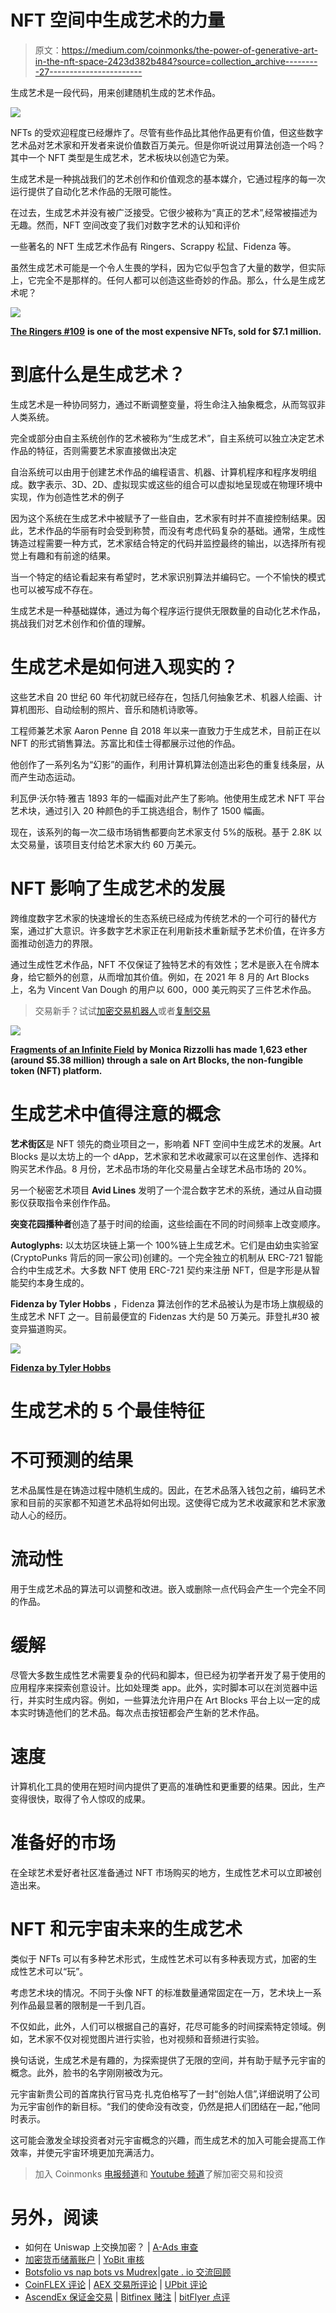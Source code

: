 # NFT 空间中生成艺术的力量

> 原文：<https://medium.com/coinmonks/the-power-of-generative-art-in-the-nft-space-2423d382b484?source=collection_archive---------27----------------------->

生成艺术是一段代码，用来创建随机生成的艺术作品。

![](img/058d1fa773f3cde9c70b26ba538d744b.png)

NFTs 的受欢迎程度已经爆炸了。尽管有些作品比其他作品更有价值，但这些数字艺术品对艺术家和开发者来说价值数百万美元。但是你听说过用算法创造一个吗？其中一个 NFT 类型是生成艺术，艺术板块以创造它为荣。

生成艺术是一种挑战我们的艺术创作和价值观念的基本媒介，它通过程序的每一次运行提供了自动化艺术作品的无限可能性。

在过去，生成艺术并没有被广泛接受。它很少被称为“真正的艺术”,经常被描述为无趣。然而，NFT 空间改变了我们对数字艺术的认知和评价

一些著名的 NFT 生成艺术作品有 Ringers、Scrappy 松鼠、Fidenza 等。

虽然生成艺术可能是一个令人生畏的学科，因为它似乎包含了大量的数学，但实际上，它完全不是那样的。任何人都可以创造这些奇妙的作品。那么，什么是生成艺术呢？

![](img/698027feb010590ce3cfbb47bcf84762.png)

[**The Ringers #109**](https://opensea.io/assets/0xa7d8d9ef8d8ce8992df33d8b8cf4aebabd5bd270/13000109) **is one of the most expensive NFTs, sold for $7.1 million.**

# 到底什么是生成艺术？

生成艺术是一种协同努力，通过不断调整变量，将生命注入抽象概念，从而驾驭非人类系统。

完全或部分由自主系统创作的艺术被称为“生成艺术”，自主系统可以独立决定艺术作品的特征，否则需要艺术家直接做出决定

自治系统可以由用于创建艺术作品的编程语言、机器、计算机程序和程序发明组成。数字表示、3D、2D、虚拟现实或这些的组合可以虚拟地呈现或在物理环境中实现，作为创造性艺术的例子

因为这个系统在生成艺术中被赋予了一些自由，艺术家有时并不直接控制结果。因此，艺术作品的华丽有时会受到称赞，而没有考虑代码复杂的基础。通常，生成性铸造过程需要一种方式，艺术家结合特定的代码并监控最终的输出，以选择所有视觉上有趣和有前途的结果。

当一个特定的结论看起来有希望时，艺术家识别算法并编码它。一个不愉快的模式也可以被写成不存在。

生成艺术是一种基础媒体，通过为每个程序运行提供无限数量的自动化艺术作品，挑战我们对艺术创作和价值的理解。

# 生成艺术是如何进入现实的？

这些艺术自 20 世纪 60 年代初就已经存在，包括几何抽象艺术、机器人绘画、计算机图形、自动绘制的照片、音乐和随机诗歌等。

工程师兼艺术家 Aaron Penne 自 2018 年以来一直致力于生成艺术，目前正在以 NFT 的形式销售算法。苏富比和佳士得都展示过他的作品。

他创作了一系列名为“幻影”的画作，利用计算机算法创造出彩色的重复线条层，从而产生动态运动。

利瓦伊·沃尔特·雅吉 1893 年的一幅画对此产生了影响。他使用生成艺术 NFT 平台艺术块，通过引入 20 种颜色的手工挑选组合，制作了 1500 幅画。

现在，该系列的每一次二级市场销售都要向艺术家支付 5%的版税。基于 2.8K 以太交易量，该项目支付给艺术家大约 60 万美元。

# NFT 影响了生成艺术的发展

跨维度数字艺术家的快速增长的生态系统已经成为传统艺术的一个可行的替代方案，通过扩大意识。许多数字艺术家正在利用新技术重新赋予艺术价值，在许多方面推动创造力的界限。

通过生成性艺术作品，NFT 不仅保证了独特艺术的有效性；艺术是嵌入在令牌本身，给它额外的创意，从而增加其价值。例如，在 2021 年 8 月的 Art Blocks 上，名为 Vincent Van Dough 的用户以 600，000 美元购买了三件艺术作品。

> 交易新手？试试[加密交易机器人](/coinmonks/crypto-trading-bot-c2ffce8acb2a)或者[复制交易](/coinmonks/top-10-crypto-copy-trading-platforms-for-beginners-d0c37c7d698c)

![](img/7e9cc2df7e8e0d057eddc3d5b1bfac68.png)

[**Fragments of an Infinite Field**](https://opensea.io/assets/0xa7d8d9ef8d8ce8992df33d8b8cf4aebabd5bd270/159000353) **by Monica Rizzolli has made 1,623 ether (around $5.38 million) through a sale on Art Blocks, the non-fungible token (NFT) platform.**

# 生成艺术中值得注意的概念

**艺术街区**是 NFT 领先的商业项目之一，影响着 NFT 空间中生成艺术的发展。Art Blocks 是以太坊上的一个 dApp，艺术家和艺术收藏家可以在这里创作、选择和购买艺术作品。8 月份，艺术品市场的年化交易量占全球艺术品市场的 20%。

另一个秘密艺术项目 **Avid Lines** 发明了一个混合数字艺术的系统，通过从自动摄影仪获取指令来创作作品。

**突变花园播种者**创造了基于时间的绘画，这些绘画在不同的时间频率上改变顺序。

**Autoglyphs:** 以太坊区块链上第一个 100%链上生成艺术。它们是由幼虫实验室(CryptoPunks 背后的同一家公司)创建的。一个完全独立的机制从 ERC-721 智能合约中生成艺术。大多数 NFT 使用 ERC-721 契约来注册 NFT，但是字形是从智能契约本身生成的。

**Fidenza by Tyler Hobbs** ，Fidenza 算法创作的艺术品被认为是市场上旗舰级的生成艺术 NFT 之一。目前最便宜的 Fidenzas 大约是 50 万美元。菲登扎#30 被变异猫道购买。

![](img/30b383e54b1fe25069c2d5491984df71.png)

[**Fidenza by Tyler Hobbs**](https://tylerxhobbs.com/fidenza)

# 生成艺术的 5 个最佳特征

# 不可预测的结果

艺术品属性是在铸造过程中随机生成的。因此，在艺术品落入钱包之前，编码艺术家和目前的买家都不知道艺术品将如何出现。这使得它成为艺术收藏家和艺术家激动人心的经历。

# 流动性

用于生成艺术品的算法可以调整和改进。嵌入或删除一点代码会产生一个完全不同的作品。

# 缓解

尽管大多数生成性艺术需要复杂的代码和脚本，但已经为初学者开发了易于使用的应用程序来探索创意设计。比如处理类 app。此外，实时脚本可以在浏览器中运行，并实时生成内容。例如，一些算法允许用户在 Art Blocks 平台上以一定的成本实时铸造他们的艺术品。每次点击按钮都会产生新的艺术作品。

# 速度

计算机化工具的使用在短时间内提供了更高的准确性和更重要的结果。因此，生产变得很快，取得了令人惊叹的成果。

# 准备好的市场

在全球艺术爱好者社区准备通过 NFT 市场购买的地方，生成性艺术可以立即被创造出来。

# NFT 和元宇宙未来的生成艺术

类似于 NFTs 可以有多种艺术形式，生成性艺术可以有多种表现方式，加密的生成性艺术可以“玩”。

考虑艺术块的情况。不同于头像 NFT 的标准数量通常固定在一万，艺术块上一系列作品最显著的限制是一千到几百。

不仅如此，此外，人们可以根据自己的喜好，花尽可能多的时间探索特定领域。例如，艺术家不仅对视觉图片进行实验，也对视频和音频进行实验。

换句话说，生成艺术是有趣的，为探索提供了无限的空间，并有助于赋予元宇宙的概念。此外，脸书的名字刚刚被改为元。

元宇宙新贵公司的首席执行官马克·扎克伯格写了一封“创始人信”,详细说明了公司为元宇宙创作的新目标。“我们的使命没有改变，仍然是把人们团结在一起，”他同时表示。

这可能会激发全球投资者对元宇宙概念的兴趣，而生成艺术的加入可能会提高工作效率，并使元宇宙环境更加充满活力。

> 加入 Coinmonks [电报频道](https://t.me/coincodecap)和 [Youtube 频道](https://www.youtube.com/c/coinmonks/videos)了解加密交易和投资

# 另外，阅读

*   如何在 Uniswap 上交换加密？ | [A-Ads 审查](https://coincodecap.com/a-ads-review)
*   [加密货币储蓄账户](/coinmonks/cryptocurrency-savings-accounts-be3bc0feffbf) | [YoBit 审核](/coinmonks/yobit-review-175464162c62)
*   [Botsfolio vs nap bots vs Mudrex](/coinmonks/botsfolio-vs-napbots-vs-mudrex-c81344970c02)|[gate . io 交流回顾](/coinmonks/gate-io-exchange-review-61bf87b7078f)
*   [CoinFLEX 评论](https://coincodecap.com/coinflex-review) | [AEX 交易所评论](https://coincodecap.com/aex-exchange-review) | [UPbit 评论](https://coincodecap.com/upbit-review)
*   [AscendEx 保证金交易](https://coincodecap.com/ascendex-margin-trading) | [Bitfinex 赌注](https://coincodecap.com/bitfinex-staking) | [bitFlyer 点评](https://coincodecap.com/bitflyer-review)